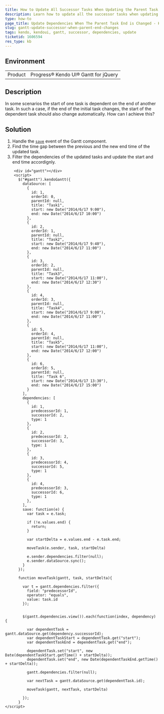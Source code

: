 ```yaml
---
title: How to Update All Successor Tasks When Updating the Parent Task
description: Learn how to update all the successor tasks when updating the parent task end time in the Kendo UI Gantt.
type: how-to
page_title: Update Dependencies When The Parent Task End is Changed - Kendo UI Gantt for jQuery
slug: gantt-update-successor-when-parent-end-changes
tags: kendo, kendoui, gantt, successor, dependencies, update
ticketid: 1606594 
res_type: kb
---
```


## Environment

<table>
 <tr>
  <td>Product</td>
  <td>Progress® Kendo UI® Gantt for jQuery</td>
 </tr>
</table>


## Description

In some scenarios the start of one task is dependent on the end of another task. In such a case, if the end of the initial task changes, the start of the dependent task should also change automatically.
How can I achieve this?

## Solution

1. Handle the [`save`](https://docs.telerik.com/kendo-ui/api/javascript/ui/gantt/events/save) event of the Gantt component.
1. Find the time gap between the previous and the new end time of the updated task.
1. Filter the dependencies of the updated tasks and update the start and end time accordignly.


```dojo
    <div id="gantt"></div>
    <script>
      $("#gantt").kendoGantt({
        dataSource: [
          {
            id: 1,
            orderId: 0,
            parentId: null,
            title: "Task1",
            start: new Date("2014/6/17 9:00"),
            end: new Date("2014/6/17 10:00")
          },
          {
            id: 2,
            orderId: 1,
            parentId: null,
            title: "Task2",
            start: new Date("2014/6/17 9:40"),
            end: new Date("2014/6/17 11:00")
          },
          {
            id: 3,
            orderId: 2,
            parentId: null,
            title: "Task3",
            start: new Date("2014/6/17 11:00"),
            end: new Date("2014/6/17 12:30")
          },
          {
            id: 4,
            orderId: 3,
            parentId: null,
            title: "Task4",
            start: new Date("2014/6/17 9:00"),
            end: new Date("2014/6/17 11:00")
          },
          {
            id: 5,
            orderId: 4,
            parentId: null,
            title: "Task5",
            start: new Date("2014/6/17 11:00"),
            end: new Date("2014/6/17 12:00")
          },
          {
            id: 6,
            orderId: 5,
            parentId: null,
            title: "Task 6",
            start: new Date("2014/6/17 13:30"),
            end: new Date("2014/6/17 15:00")
          }
        ],
        dependencies: [
          {
            id: 1,
            predecessorId: 1,
            successorId: 2,
            type: 1
          },
          {
            id: 2,
            predecessorId: 2,
            successorId: 3,
            type: 1
          },
          {
            id: 3,
            predecessorId: 4,
            successorId: 5,
            type: 1
          },
          {
            id: 4,
            predecessorId: 3,
            successorId: 6,
            type: 1
          },
        ],
        save: function(e) {
          var task = e.task;

          if (!e.values.end) {
            return; 
          }         

          var startDelta = e.values.end - e.task.end;         

          moveTask(e.sender, task, startDelta)         

          e.sender.dependencies.filter(null);
          e.sender.dataSource.sync();
        }
      });

      function moveTask(gantt, task, startDelta){

        var t = gantt.dependencies.filter({
          field: "predecessorId",
          operator: "equals",
          value: task.id
        });       


        $(gantt.dependencies.view()).each(function(index, dependency) {    

          var dependentTask = gantt.dataSource.get(dependency.successorId); 
          var dependentTaskStart = dependentTask.get("start");
          var dependentTaskEnd = dependentTask.get("end");

          dependentTask.set("start", new Date(dependentTaskStart.getTime() + startDelta));
          dependentTask.set("end", new Date(dependentTaskEnd.getTime() + startDelta));

          gantt.dependencies.filter(null); 

          var nextTask = gantt.dataSource.get(dependentTask.id);

          moveTask(gantt, nextTask, startDelta)

        });
      }
</script>
```
